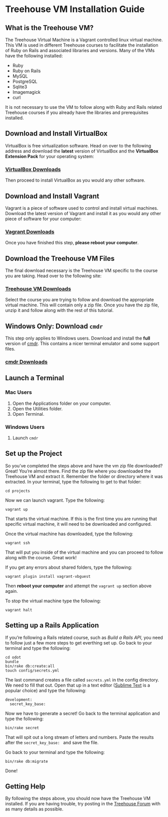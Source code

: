 # Treehouse VM Installation Guide

## What is the Treehouse VM?

The Treehouse Virtual Machine is a Vagrant controlled linux virtual machine. This VM is used in different Treehouse courses to facilitate the installation of Ruby on Rails and associated libraries and versions. Many of the VMs have the following installed:

* Ruby
* Ruby on Rails
* MySQL
* PostgreSQL
* Sqlite3
* Imagemagick
* curl

It is not necessary to use the VM to follow along with Ruby and Rails related Treehouse courses if you already have the libraries and prerequisites installed.

## Download and Install VirtualBox

VirtualBox is free virtualization software. Head on over to the following address and download the **latest** version of VirtualBox and the **VirtualBox Extension Pack** for your operating system:

### [VirtualBox Downloads](https://www.virtualbox.org/wiki/Downloads)

Then proceed to install VirtualBox as you would any other software.

## Download and Install Vagrant

Vagrant is a piece of software used to control and install virtual machines. Download the latest version of Vagrant and install it as you would any other piece of software for your computer:

### [Vagrant Downloads](https://www.vagrantup.com/downloads.html)

Once you have finished this step, **please reboot your computer**.

## Download the Treehouse VM Files

The final download necessary is the Treehouse VM specific to the course you are taking. Head over to the following site:

### [Treehouse VM Downloads](http://vm.teamtreehouse.com/)

Select the course you are trying to follow and download the appropriate virtual machine. This will contain only a zip file. Once you have the zip file, unzip it and follow along with the rest of this tutorial.

## Windows Only: Download `cmdr`

This step only applies to Windows users. Download and install the **full** version of [cmdr](http://bliker.github.io/cmder/). This contains a nicer terminal emulator and some support files.

### [cmdr Downloads](http://bliker.github.io/cmder/)

## Launch a Terminal

### Mac Users

1. Open the Applications folder on your computer.
1. Open the Utilities folder.
1. Open Terminal.

### Windows Users

1. Launch `cmdr`

## Set up the Project

So you’ve completed the steps above and have the vm zip file downloaded? Great! You’re almost there. Find the zip file where you downloaded the Treehouse VM and extract it. Remember the folder or directory where it was extracted. In your terminal, type the following to get to that folder:

```
cd projects
```

Now we can launch vagrant. Type the following:

```
vagrant up
```

That starts the virtual machine. If this is the first time you are running that specific virtual machine, it will need to be downloaded and configured.

Once the virtual machine has downloaded, type the following:

```
vagrant ssh
```

That will put you inside of the virtual machine and you can proceed to follow along with the course. Great work!

If you get any errors about shared folders, type the following:

```
vagrant plugin install vagrant-vbguest
```

Then **reboot your computer** and attempt the `vagrant up` section above again.

To stop the virtual machine type the following:

```
vagrant halt
```

## Setting up a Rails Application

If you’re following a Rails related course, such as _Build a Rails API_, you need to follow just a few more steps to get everthing set up. Go back to your terminal and type the following:

```
cd odot
bundle
bin/rake db:create:all
touch config/secrets.yml
```

The last command creates a file called `secrets.yml` in the config directory. We need to fill that out. Open that up in a text editor ([Sublime Text](http://sublimetext.com) is a popular choice) and type the following:

```
development:
  secret_key_base:
```

Now we have to generate a secret! Go back to the terminal application and type the following:

```
bin/rake secret
```

That will spit out a long stream of letters and numbers. Paste the results after the `secret_key_base: ` and save the file.

Go back to your terminal and type the following:

```
bin/rake db:migrate
```

Done!

## Getting Help

By following the steps above, you should now have the Treehouse VM installed. If you are having trouble, try posting in the [Treehouse Forum](http://teamtreehouse.com/forum) with as many details as possible.
